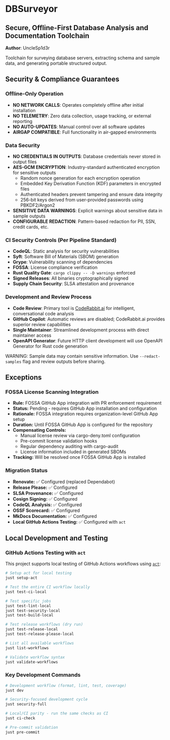 # DBSurveyor

## Secure, Offline-First Database Analysis and Documentation Toolchain

**Author**: UncleSp1d3r

Toolchain for surveying database servers, extracting schema and sample data, and generating portable structured output.

## Security & Compliance Guarantees

### Offline-Only Operation

- **NO NETWORK CALLS**: Operates completely offline after initial installation
- **NO TELEMETRY**: Zero data collection, usage tracking, or external reporting
- **NO AUTO-UPDATES**: Manual control over all software updates
- **AIRGAP COMPATIBLE**: Full functionality in air-gapped environments

### Data Security

- **NO CREDENTIALS IN OUTPUTS**: Database credentials never stored in output files
- **AES-GCM ENCRYPTION**: Industry-standard authenticated encryption for sensitive outputs
  - Random nonce generation for each encryption operation
  - Embedded Key Derivation Function (KDF) parameters in encrypted files
  - Authenticated headers prevent tampering and ensure data integrity
  - 256-bit keys derived from user-provided passwords using PBKDF2/Argon2
- **SENSITIVE DATA WARNINGS**: Explicit warnings about sensitive data in sample outputs
- **CONFIGURABLE REDACTION**: Pattern-based redaction for PII, SSN, credit cards, etc.

### CI Security Controls (Per Pipeline Standard)

- **CodeQL**: Static analysis for security vulnerabilities
- **Syft**: Software Bill of Materials (SBOM) generation
- **Grype**: Vulnerability scanning of dependencies
- **FOSSA**: License compliance verification
- **Rust Quality Gate**: `cargo clippy -- -D warnings` enforced
- **Signed Releases**: All binaries cryptographically signed
- **Supply Chain Security**: SLSA attestation and provenance

### Development and Review Process

- **Code Review**: Primary tool is [CodeRabbit.ai](https://coderabbit.ai) for intelligent, conversational code analysis
- **GitHub Copilot**: Automatic reviews are disabled; CodeRabbit.ai provides superior review capabilities
- **Single Maintainer**: Streamlined development process with direct maintainer access
- **OpenAPI Generator**: Future HTTP client development will use OpenAPI Generator for Rust code generation

WARNING: Sample data may contain sensitive information. Use `--redact-samples` flag and review outputs before sharing.

## Exceptions

### FOSSA License Scanning Integration
- **Rule:** FOSSA GitHub App integration with PR enforcement requirement
- **Status:** Pending - requires GitHub App installation and configuration
- **Rationale:** FOSSA integration requires organization-level GitHub App setup
- **Duration:** Until FOSSA GitHub App is configured for the repository
- **Compensating Controls:** 
  - Manual license review via cargo-deny.toml configuration
  - Pre-commit license validation hooks
  - Regular dependency auditing with cargo-audit
  - License information included in generated SBOMs
- **Tracking:** Will be resolved once FOSSA GitHub App is installed

### Migration Status
- **Renovate:** ✅ Configured (replaced Dependabot)
- **Release Please:** ✅ Configured 
- **SLSA Provenance:** ✅ Configured
- **Cosign Signing:** ✅ Configured
- **CodeQL Analysis:** ✅ Configured
- **OSSF Scorecard:** ✅ Configured
- **MkDocs Documentation:** ✅ Configured
- **Local GitHub Actions Testing:** ✅ Configured with `act`

## Local Development and Testing

### GitHub Actions Testing with `act`

This project supports local testing of GitHub Actions workflows using [`act`](https://github.com/nektos/act):

```bash
# Setup act for local testing
just setup-act

# Test the entire CI workflow locally
just test-ci-local

# Test specific jobs
just test-lint-local
just test-security-local
just test-build-local

# Test release workflows (dry run)
just test-release-local
just test-release-please-local

# List all available workflows
just list-workflows

# Validate workflow syntax
just validate-workflows
```

### Key Development Commands

```bash
# Development workflow (format, lint, test, coverage)
just dev

# Security-focused development cycle
just security-full

# Local/CI parity - run the same checks as CI
just ci-check

# Pre-commit validation
just pre-commit
```
